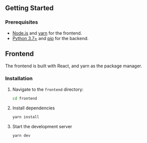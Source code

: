 ## Getting Started

### Prerequisites

- [Node.js](https://nodejs.org/) and [yarn](https://yarnpkg.com/) for the frontend.
- [Python 3.7+](https://www.python.org/) and [pip](https://pip.pypa.io/en/stable/) for the backend.

## Frontend

The frontend is built with React, and yarn as the package manager. 

### Installation

1. Navigate to the `frontend` directory:

   ```bash
   cd frontend
2. Install dependencies
   ```bash
   yarn install

3. Start the development server
   ```bash
   yarn dev



